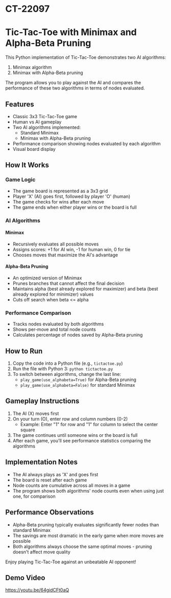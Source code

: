 # CT-22097
# Tic-Tac-Toe with Minimax and Alpha-Beta Pruning

This Python implementation of Tic-Tac-Toe demonstrates two AI algorithms:
1. Minimax algorithm
2. Minimax with Alpha-Beta pruning

The program allows you to play against the AI and compares the performance of these two algorithms in terms of nodes evaluated.

## Features

- Classic 3x3 Tic-Tac-Toe game
- Human vs AI gameplay
- Two AI algorithms implemented:
  - Standard Minimax
  - Minimax with Alpha-Beta pruning
- Performance comparison showing nodes evaluated by each algorithm
- Visual board display

## How It Works

### Game Logic
- The game board is represented as a 3x3 grid
- Player 'X' (AI) goes first, followed by player 'O' (human)
- The game checks for wins after each move
- The game ends when either player wins or the board is full

### AI Algorithms

#### Minimax
- Recursively evaluates all possible moves
- Assigns scores: +1 for AI win, -1 for human win, 0 for tie
- Chooses moves that maximize the AI's advantage

#### Alpha-Beta Pruning
- An optimized version of Minimax
- Prunes branches that cannot affect the final decision
- Maintains alpha (best already explored for maximizer) and beta (best already explored for minimizer) values
- Cuts off search when beta <= alpha

### Performance Comparison
- Tracks nodes evaluated by both algorithms
- Shows per-move and total node counts
- Calculates percentage of nodes saved by Alpha-Beta pruning

## How to Run

1. Copy the code into a Python file (e.g., `tictactoe.py`)
2. Run the file with Python 3: `python tictactoe.py`
3. To switch between algorithms, change the last line:
   - `play_game(use_alphabeta=True)` for Alpha-Beta pruning
   - `play_game(use_alphabeta=False)` for standard Minimax

## Gameplay Instructions

1. The AI (X) moves first
2. On your turn (O), enter row and column numbers (0-2)
   - Example: Enter "1" for row and "1" for column to select the center square
3. The game continues until someone wins or the board is full
4. After each game, you'll see performance statistics comparing the algorithms

## Implementation Notes

- The AI always plays as 'X' and goes first
- The board is reset after each game
- Node counts are cumulative across all moves in a game
- The program shows both algorithms' node counts even when using just one, for comparison

## Performance Observations

- Alpha-Beta pruning typically evaluates significantly fewer nodes than standard Minimax
- The savings are most dramatic in the early game when more moves are possible
- Both algorithms always choose the same optimal moves - pruning doesn't affect move quality

Enjoy playing Tic-Tac-Toe against an unbeatable AI opponent!

## Demo Video
https://youtu.be/64gidCFt0aQ
